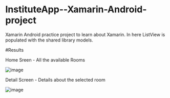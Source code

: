 # InstituteApp--Xamarin-Android-project
Xamarin Android practice project to learn about Xamarin. In here ListView is populated with the shared library models. 

#Results

Home Sreen - All the available Rooms

![image](https://user-images.githubusercontent.com/108730951/180577976-7d9f5db3-0afe-49c2-b79e-7d96e946a3ce.png) 

Detail Screen - Details about the selected room

![image](https://user-images.githubusercontent.com/108730951/180578068-7a764c3b-b11f-4830-84fe-7000ef4e53a5.png) 
